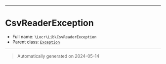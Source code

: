 ***

# CsvReaderException





* Full name: `\Locr\Lib\CsvReaderException`
* Parent class: [`Exception`](../../Exception.md)






***
> Automatically generated on 2024-05-14
